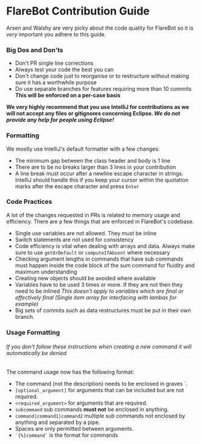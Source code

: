 # FlareBot Contribution Guide
Arsen and Walshy are very picky about the code quality for FlareBot so it is *very* important you adhere to this guide.

### Big Dos and Don'ts
 - Don't PR single line corrections
 - Always test your code the best you can
 - Don't change code just to reorganise or to restructure without making sure it has a worthwhile purpose
 - Do use separate branches for features requiring more than 10 commits **This will be enforced on a per-case basis**

**We very highly recommend that you use IntelliJ for contributions as we will not accept any files or gitignores concerning Eclipse. *We do not provide any help for people using Eclipse!***
### Formatting
 We mostly use IntelliJ's default formatter with a few changes:
 - The minimum gap between the class header and body is 1 line
 - There are to be no breaks larger than 3 lines in your contribution
 - A line break must occur after a newline escape character in strings. IntelliJ should handle this if you keep your cursor within the quotation marks after the escape character and press `Enter`

### Code Practices
A lot of the changes requested in PRs is related to memory usage and efficiency. There are a few things that are enforced in FlareBot's codebase.
 - Single use variables are not allowed. They must be inline
 - Switch statements are not used for consistency
 - Code efficiency is vital when dealing with arrays and data. Always make sure to use `getOrDefault` or `computeIfAbsent` where necessary
 - Checking argument lengths in commands that have sub commands must happen inside the code block of the sum command for fluidity and maximum understanding
 - Creating new objects should be avoided where available
 - Variables have to be used 3 times or more. If they are not then they need to be inlined *This doesn't apply to variables which are final or effectively final (Single item array for interfacing with lambas for example)*
 - Big sets of commits such as data restructures must be put in their own branch.

### Usage Formatting
###### If you don't follow these instructions when creating a new command it will automatically be denied
The command usage now has the following format:
 - The command (not the description) needs to be enclosed in graves \`.
 - `[optional_argument]` for arguments that can be included but are not required.
 - `<required_argument>` for arguments that are required.
 - `subcommand` sub commands **must not** be enclosed in anything.
 - `command|command1|command2` multiple sub commands not enclosed by anything and separated by a pipe.
 - Spaces are only permitted between arguments.
 - `` `{%}command` `` is the format for commands
